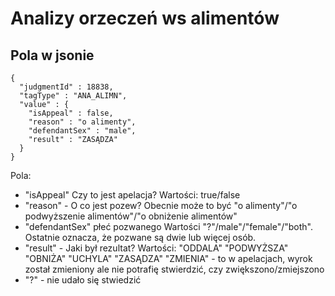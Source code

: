 # Analizy orzeczeń ws alimentów


## Pola w jsonie

```
{
  "judgmentId" : 18838,
  "tagType" : "ANA_ALIMN",
  "value" : {
    "isAppeal" : false,
    "reason" : "o alimenty",
    "defendantSex" : "male",
    "result" : "ZASĄDZA"
  }
}
```

Pola:

- "isAppeal" Czy to jest apelacja?  Wartości: true/false
- "reason" - O co jest pozew?  Obecnie może to być "o alimenty"/"o podwyższenie alimentów"/"o obniżenie alimentów"
- "defendantSex" płeć pozwanego Wartości "?"/male"/"female"/"both". Ostatnie oznacza, że pozwane są dwie lub więcej osób.
- "result" - Jaki był rezultat?  Wartości: "ODDALA" "PODWYŻSZA" "OBNIŻA" "UCHYLA" "ZASĄDZA" "ZMIENIA" - to w apelacjach, wyrok został zmieniony ale nie potrafię stwierdzić, czy zwiększono/zmiejszono
- "?" - nie udało się stwiedzić

